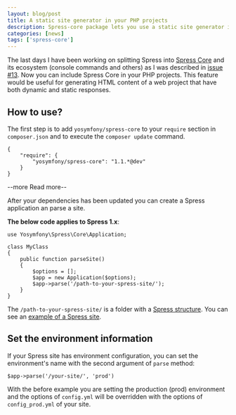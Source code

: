 ```yaml
---
layout: blog/post
title: A static site generator in your PHP projects
description: Spress-core package lets you use a static site generator in your PHP projects
categories: [news]
tags: ['spress-core']
---
```

The last days I have been working on splitting Spress into [Spress Core](https://github.com/spress/Spress-core) and its ecosystem 
(console commands and others) as I was described in [issue #13](https://github.com/spress/Spress/issues/13).
Now you can include Spress Core in your PHP projects. This feature would be
useful for generating HTML content of a web project that have both dynamic and static responses.

## How to use?

The first step is to add `yosymfony/spress-core` to your `require` section in `composer.json` and to execute
the `composer update` command.

```
{
    "require": {
        "yosymfony/spress-core": "1.1.*@dev"
    }
}
```
--more Read more--

After your dependencies has been updated you can create a Spress application an parse a site.

**The below code applies to Spress 1.x**:

```
use Yosymfony\Spress\Core\Application;

class MyClass
{
    public function parseSite()
    {
        $options = [];
        $app = new Application($options);
        $app->parse('/path-to-your-spress-site/');
    }
}
```

The `/path-to-your-spress-site/` is a folder with a [Spress structure](/docs/1.0/how-it-work/).
You can see an [example of a Spress site](https://github.com/yosymfony/Spress-example).

## Set the environment information

If your Spress site has environment configuration, you can set the environment's name
with the second argument of `parse` method: 

```
$app->parse('/your-site/', 'prod')
```

With the before example you are setting the production (prod) environment and the options of `config.yml`
will be overridden with the options of `config_prod.yml` of your site.
